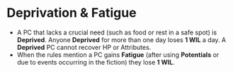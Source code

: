 # Deprivation & Fatigue

- A PC that lacks a crucial need (such as food or rest in a safe spot) is **Deprived**. Anyone **Deprived** for more than one day loses **1 WIL** a day. A **Deprived** PC cannot recover HP or Attributes.
- When the rules mention a PC gains **Fatigue** (after using **Potentials** or due to events occurring in the fiction) they lose **1 WIL**.
